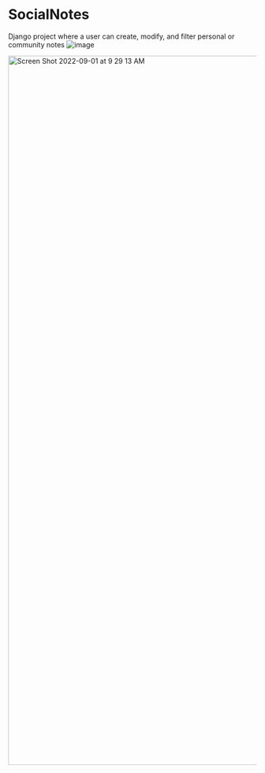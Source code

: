 # SocialNotes
Django project where a user can create, modify, and filter personal or community notes
![image](https://user-images.githubusercontent.com/89817570/193351131-230a5af7-0e2f-41e0-bf6d-91333e5ddea0.png)

<img width="1440" alt="Screen Shot 2022-09-01 at 9 29 13 AM" src="https://user-images.githubusercontent.com/89817570/187965676-e6594a67-5f1c-4bb7-b846-af025e3156cb.png">
